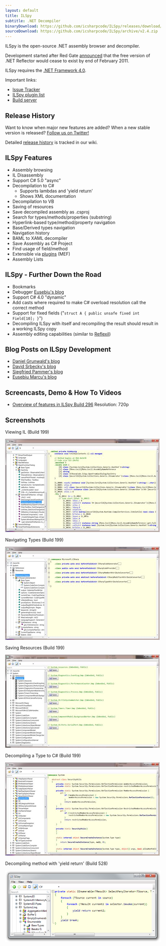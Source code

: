 ```yaml
---
layout: default
title: ILSpy
subtitle: .NET Decompiler
binaryDownload: https://github.com/icsharpcode/ILSpy/releases/download/v2.4/ILSpy_Master_2.4.0.1963_Binaries.zip
sourceDownload: https://github.com/icsharpcode/ILSpy/archive/v2.4.zip
---
```


ILSpy is the open-source .NET assembly browser and decompiler.

Development started after Red Gate [announced](https://web.archive.org/web/20110205074826/http://www.red-gate.com/products/dotnet-development/reflector/announcement) that the free version of .NET Reflector would cease to exist by end of February 2011.

ILSpy requires the [.NET Framework 4.0](http://www.microsoft.com/downloads/en/details.aspx?FamilyID=5765d7a8-7722-4888-a970-ac39b33fd8ab&amp;displaylang=en).

Important links:

* [Issue Tracker](https://github.com/icsharpcode/ILSpy/issues)
* [ILSpy plugin list](https://github.com/icsharpcode/ILSpy/wiki/Plugins)
* [Build server](https://ci.appveyor.com/project/icsharpcode/ilspy)


## Release History

Want to know when major new features are added? When a new stable version is released?
[Follow us on Twitter!](http://twitter.com/ilspy)

Detailed [release history](https://github.com/icsharpcode/ILSpy/wiki/Release-History) is tracked in our wiki.

## ILSpy Features

* Assembly browsing
* IL Disassembly
* Support C# 5.0 "async"
* Decompilation to C#
    * Supports lambdas and 'yield return'
    * Shows XML documentation
* Decompilation to VB
* Saving of resources
* Save decompiled assembly as .csproj
* Search for types/methods/properties (substring)
* Hyperlink-based type/method/property navigation
* Base/Derived types navigation
* Navigation history
* BAML to XAML decompiler
* Save Assembly as C# Project
* Find usage of field/method
* Extensible via [plugins](https://github.com/icsharpcode/ILSpy/wiki/Plugins) (MEF)
* Assembly Lists  


## ILSpy - Further Down the Road

 * Bookmarks
 * Debugger [Eusebiu's blog](http://community.sharpdevelop.net/blogs/marcueusebiu/default.aspx)
 * Support C# 4.0 "dynamic"
 * Add casts where required to make C# overload resolution call the correct method
 * Support for fixed fields ("`struct A { public unsafe fixed int Field[10]; }`")
 * Decompiling ILSpy with itself and recompiling the result should result in a working ILSpy copy
 * Assembly editing capabilities (similar to [Reflexil](http://reflexil.net/))  


## Blog Posts on ILSpy Development

* [Daniel Grunwald's blog](http://community.sharpdevelop.net/blogs/danielgrunwald/archive/tags/ILSpy/default.aspx)
* [David Srbecky's blog](http://community.sharpdevelop.net/blogs/dsrbecky/archive/tags/ILSpy/default.aspx)
* [Siegfried Pammer's blog](http://community.sharpdevelop.net/blogs/siegfried_pammer/archive/tags/ILSpy/default.aspx)
* [Eusebiu Marcu's blog](http://community.sharpdevelop.net/blogs/marcueusebiu/archive/tags/ILSpy/default.aspx)  


## Screencasts, Demo & How To Videos

* [Overview of features in ILSpy Build 296](http://www.youtube.com/watch?v=CDi5yT1ekuU) Resolution: 720p  


## Screenshots

Viewing IL (Build 199)

[![Image](images/screenshots/build199_viewingil_small.jpg)](images/screenshots/build199_viewingil.png)

  
Navigating Types (Build 199)

[![Image](images/screenshots/build199_navigatingtypes_small.jpg)](images/screenshots/build199_navigatingtypes.png)

  
Saving Resources (Build 199)

[![Image](images/screenshots/build199_savingresources_small.jpg)](images/screenshots/build199_savingresources.png)

  
Decompiling a Type to C# (Build 199)

[![Image](images/screenshots/build199_decompilingtocsharp_small.jpg)](images/screenshots/build199_decompilingtocsharp.png)

  
Decompiling method with 'yield return' (Build 528)

[![Image](images/screenshots/build258_yieldreturn.png)](images/screenshots/build258_yieldreturn.png)

